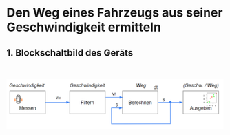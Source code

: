 # Den Weg eines Fahrzeugs aus seiner Geschwindigkeit ermitteln

## 1. Blockschaltbild des Geräts

<br>

![Blockschaltbild](./images/v_s_bsb.PNG)

<br>


